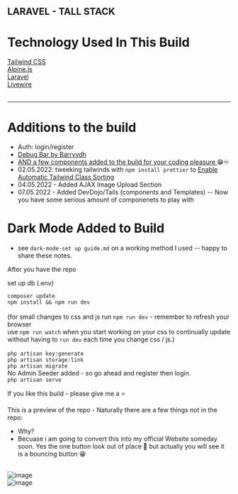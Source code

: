 ## LARAVEL - TALL STACK

<h1>Technology Used In This Build</h1>
<a href="https://tailwindcss.com">Tailwind CSS</a> 
<br>
<a href="https://github.com/alpinejs/alpine">Alpine.js</a> 
<br>
<a href="https://laravel.com">Laravel</a> 
<br>
<a href="https://laravel-livewire.com">Livewire</a> 
<br>
<br>
<hr>

# Additions to the build

-   Auth: login/register
-   <a href="https://github.com/barryvdh/laravel-debugbar"> Debug Bar by Barryvdh </a>
-   <a href="https://github.com/AiFxApp"> AND a few components added to the build for your coding pleasure </a> 😁♾️
-   02.05.2022: tweeking tailwinds with `npm install prettier` to <a href="https://prettier.io/docs/en/install.html"> Enable Automatic Tailwind Class Sorting</a>
-   04.05.2022 - Added AJAX Image Upload Section 
-   07.05.2022 - Added DevDojo/Tails (components and Templates) -- Now you have some serious amount of componenets to play with
  

# Dark Mode Added to Build

-   see `dark-mode-set up guide.md` on a working method I used -- happy to share these notes.

After you have the repo

set up db (.env)

`composer update`
<br>
`npm install && npm run dev`
<br><br>
(for small changes to css and js run `npm run dev` - remember to refresh your browser
<br>
use `npm run watch` when you start working on your css to continually update without having to `run dev` each time you change css / js.)
<br><br>
`php artisan key:generate`
<br>
`php artisan storage:link`
<br>
`php artisan migrate`
<br>
No Admin Seeder added - so go ahead and register then login.
<br>
`php artisan serve`
<br>

If you like this build - please give me a ⭐

This is a preview of the repo - Naturally there are a few things not in the repo: <br>
* Why?<br> 
* Becuase i am going to convert this into my official Website someday soon. 
Yes the one button look out of place 🤔 but actually you will see it is a bouncing button 😁<br><br>

![image](https://user-images.githubusercontent.com/89227642/167925105-a8c7d11c-89b6-48fc-b660-07b5e967de7f.png)<br>
![image](https://user-images.githubusercontent.com/89227642/167925146-f8de0e82-2958-47fd-ab9a-de50c21baa69.png)

